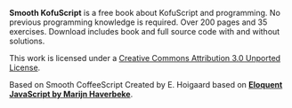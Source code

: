 

**Smooth KofuScript** is a free book about KofuScript and programming. No previous programming knowledge is required. Over 200 pages and 35 exercises. Download includes book and full source code with and without solutions.


This work is licensed under a [Creative Commons Attribution 3.0 Unported License](http://creativecommons.org/licenses/by/3.0/).

Based on Smooth CoffeeScript Created by E. Hoigaard based on **[Eloquent JavaScript by Marijn Haverbeke](http://eloquentjavascript.net/)**.
